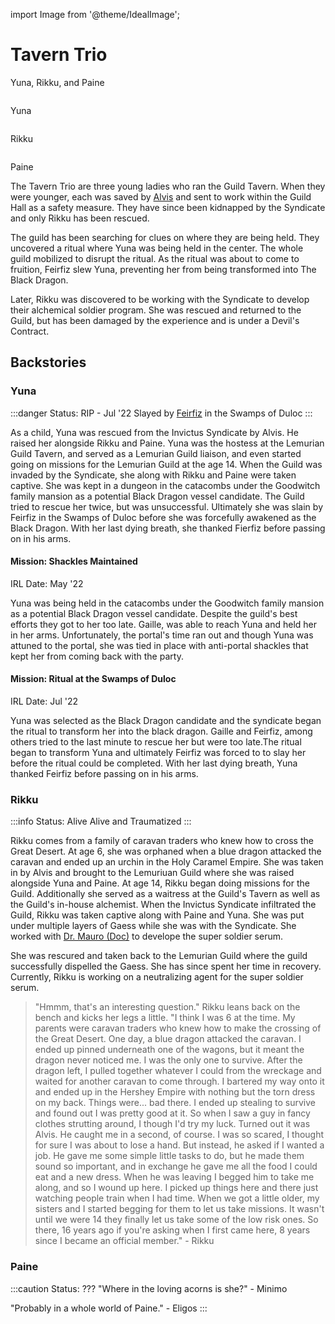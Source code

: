 import Image from '@theme/IdealImage';

# Tavern Trio

Yuna, Rikku, and Paine

<div style={{ display: "grid", gridTemplateColumns: "repeat(3, 1fr)", gridGap: 20 }}>
    <div><Image img={require('/img/npcs/Yuna.png')} /><p>Yuna</p></div>
    <div><Image img={require('/img/npcs/Rikku.png')} /><p>Rikku</p></div>
    <div><Image img={require('/img/npcs/Paine.png')} /><p>Paine</p></div>
</div>

The Tavern Trio are three young ladies who ran the Guild Tavern.
When they were younger, each was saved by [Alvis](alvis) and sent to work within the Guild Hall as a safety measure.
They have since been kidnapped by the Syndicate and only Rikku has been rescued.

The guild has been searching for clues on where they are being held.
They uncovered a ritual where Yuna was being held in the center.
The whole guild mobilized to disrupt the ritual.
As the ritual was about to come to fruition, Feirfiz slew Yuna, preventing her from being transformed into The Black Dragon.

Later, Rikku was discovered to be working with the Syndicate to develop their alchemical soldier program. She was rescued and returned to the Guild, but has been damaged by the experience and is under a Devil's Contract.

## Backstories

### Yuna
:::danger Status: RIP - Jul '22
Slayed by [Feirfiz](../../player_characters/Feirfiz) in the Swamps of Duloc
:::

As a child, Yuna was rescued from the Invictus Syndicate by Alvis. He raised her alongside Rikku and Paine. Yuna was the hostess at the Lemurian Guild Tavern, and served as a Lemurian Guild liaison, and even started going on missions for the Lemurian Guild at the age 14. When the Guild was invaded by the Syndicate, she along with Rikku and Paine were taken captive. She was kept in a dungeon in the catacombs under the Goodwitch family mansion as a potential Black Dragon vessel candidate. The Guild tried to rescue her twice, but was unsuccessful. Ultimately she was slain by Feirfiz in the Swamps of Duloc before she was forcefully awakened as the Black Dragon. With her last dying breath, she thanked Fierfiz before passing on in his arms.

#### Mission: Shackles Maintained 

IRL Date: May '22

Yuna was being held in the catacombs under the Goodwitch family mansion as a potential Black Dragon vessel candidate. Despite the guild's best efforts they got to her too late. Gaille, was able to reach Yuna and held her in her arms. Unfortunately, the portal's time ran out and though Yuna was attuned to the portal, she was tied in place with anti-portal shackles that kept her from coming back with the party. 

#### Mission: Ritual at the Swamps of Duloc

IRL Date: Jul '22

Yuna was selected as the Black Dragon candidate and the syndicate began the ritual to transform her into the black dragon. Gaille and Feirfiz, among others tried to the last minute to rescue her but were too late.The ritual began to transform Yuna and ultimately Feirfiz was forced to to slay her before the ritual could be completed. With her last dying breath, Yuna thanked Feirfiz before passing on in his arms. 

### Rikku

:::info Status: Alive
Alive and Traumatized 
:::

Rikku comes from a family of caravan traders who knew how to cross the Great Desert. At age 6, she was orphaned when a blue dragon attacked the caravan and ended up an urchin in the Holy Caramel Empire. She was taken in by Alvis and brought to the Lemuriuan Guild where she was raised alongside Yuna and Paine. At age 14, Rikku began doing missions for the Guild. Additionally she served as a waitress at the Guild's Tavern as well as the Guild's in-house alchemist. When the Invictus Syndicate infiltrated the Guild, Rikku was taken captive along with Paine and Yuna. She was put under multiple layers of Gaess while she was with the Syndicate. She worked with [Dr. Mauro (Doc)](../Syndicate%20NPCs/Dr_Mauro_Doc) to develope the super soldier serum. 

She was rescured and taken back to the Lemurian Guild where the guild successfully dispelled the Gaess. She has since spent her time in recovery. Currently, Rikku is  working on a neutralizing agent for the super soldier serum.

> "Hmmm, that's an interesting question." Rikku leans back on the bench and kicks her legs a little. "I think I was 6 at the time. My parents were caravan traders who knew how to make the crossing of the Great Desert. One day, a blue dragon attacked the caravan. I ended up pinned underneath one of the wagons, but it meant the dragon never noticed me. I was the only one to survive. After the dragon left, I pulled together whatever I could from the wreckage and waited for another caravan to come through. I bartered my way onto it and ended up in the Hershey Empire with nothing but the torn dress on my back. Things were... bad there. I ended up stealing to survive and found out I was pretty good at it. So when I saw a guy in fancy clothes strutting around, I though I'd try my luck. Turned out it was Alvis. He caught me in a second, of course. I was so scared, I thought for sure I was about to lose a hand. But instead, he asked if I wanted a job. He gave me some simple little tasks to do, but he made them sound so important, and in exchange he gave me all the food I could eat and a new dress. When he was leaving I begged him to take me along, and so I wound up here. I picked up things here and there just watching people train when I had time. When we got a little older, my sisters and I started begging for them to let us take missions. It wasn't until we were 14 they finally let us take some of the low risk ones. So there, 16 years ago if you're asking when I first came here, 8 years since I became an official member." - Rikku

### Paine

:::caution Status: ???
"Where in the loving acorns is she?" - Minimo

"Probably in a whole world of Paine." - Eligos
:::
